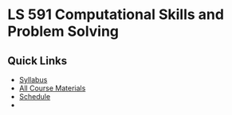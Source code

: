 # LS 591 Computational Skills and Problem Solving

## Quick Links

- [Syllabus](https://github.com/allegheny-college-ls-591-fall-2024/course-materials/blob/main/README.md)
- [All Course Materials](https://github.com/allegheny-college-ls-591-fall-2024/course-materials/)
- [Schedule](https://github.com/allegheny-college-ls-591-fall-2024/course-materials/blob/main/Schedule.md)
- []()